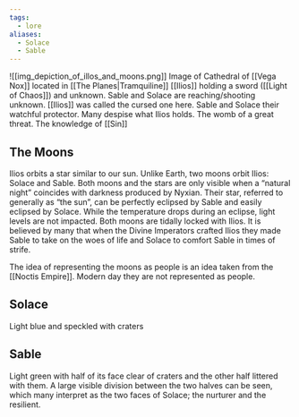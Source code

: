 ```yaml
---
tags:
  - lore
aliases:
  - Solace
  - Sable
---
```

![[img_depiction_of_illos_and_moons.png]]
Image of Cathedral of [[Vega Nox]] located in [[The Planes|Tramquiline]]
[[Ilios]] holding a sword ([[Light of Chaos]]) and unknown. 
Sable and Solace are reaching/shooting unknown.
[[Ilios]] was called the cursed one here. Sable and Solace their watchful protector.
Many despise what Ilios holds. The womb of a great threat. The knowledge of [[Sin]]
## The Moons
Ilios orbits a star similar to our sun. Unlike Earth, two moons orbit Ilios: Solace and Sable. Both moons and the stars are only visible when a “natural night” coincides with darkness produced by Nyxian. Their star, referred to generally as “the sun”, can be perfectly eclipsed by Sable and easily eclipsed by Solace. While the temperature drops during an eclipse, light levels are not impacted. Both moons are tidally locked with Ilios. 
It is believed by many that when the Divine Imperators crafted Ilios they made Sable to take on the woes of life and Solace to comfort Sable in times of strife.

The idea of representing the moons as people is an idea taken from the [[Noctis Empire]]. Modern day they are not represented as people.

## Solace
Light blue and speckled with craters 

## Sable
Light green with half of its face clear of craters and the other half littered with them. A large visible division between the two halves can be seen, which many interpret as the two faces of Solace; the nurturer and the resilient.